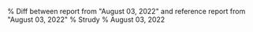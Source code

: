 % Diff between report from "August 03, 2022" and reference report from "August 03, 2022"
% Strudy
% August 03, 2022


